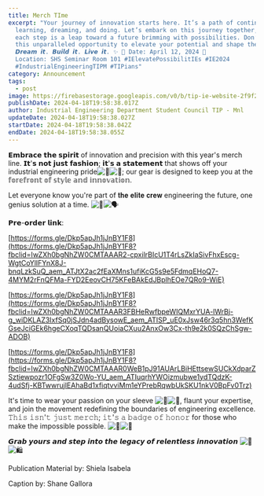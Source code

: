```yaml
---
title: Merch TIme
excerpt: "Your journey of innovation starts here. It’s a path of continuous
  learning, dreaming, and doing. Let’s embark on this journey together, where
  each step is a leap toward a future brimming with possibilities. Don’t miss
  this unparalleled opportunity to elevate your potential and shape the future.
  𝘿𝙧𝙚𝙖𝙢 𝙞𝙩. 𝘽𝙪𝙞𝙡𝙙 𝙞𝙩. 𝙇𝙞𝙫𝙚 𝙞𝙩. ✨ 📅 Date: April 12, 2024 📍
  Location: SHS Seminar Room 101 #IElevatePossibilitIEs #IE2024
  #IndustrialEngineeringTIPM #TIPians"
category: Announcement
tags:
  - post
image: https://firebasestorage.googleapis.com/v0/b/tip-ie-website-2f9f2.appspot.com/o/Announcements%2FMerch%20Time.jpg?alt=media&token=3e4b05d3-e8ea-4db9-8470-84948edec46f
publishDate: 2024-04-18T19:58:38.017Z
author: Industrial Engineering Department Student Council TIP - Mnl
updateDate: 2024-04-18T19:58:38.027Z
startDate: 2024-04-18T19:58:38.042Z
endDate: 2024-04-18T19:58:38.055Z
---
```

<!--StartFragment-->

𝗘𝗺𝗯𝗿𝗮𝗰𝗲 𝘁𝗵𝗲 𝘀𝗽𝗶𝗿𝗶𝘁 of innovation and precision with this year's merch line. 𝗜𝘁'𝘀 𝗻𝗼𝘁 𝗷𝘂𝘀𝘁 𝗳𝗮𝘀𝗵𝗶𝗼𝗻; 𝗶𝘁'𝘀 𝗮 𝘀𝘁𝗮𝘁𝗲𝗺𝗲𝗻𝘁 that shows off your industrial engineering pride![🤘](https://static.xx.fbcdn.net/images/emoji.php/v9/t91/1.5/16/1f918.png)![🙌](https://static.xx.fbcdn.net/images/emoji.php/v9/t56/1.5/16/1f64c.png); our gear is designed to keep you at the 𝕗𝕠𝕣𝕖𝕗𝕣𝕠𝕟𝕥 𝕠𝕗 𝕤𝕥𝕪𝕝𝕖 𝕒𝕟𝕕 𝕚𝕟𝕟𝕠𝕧𝕒𝕥𝕚𝕠𝕟.

Let everyone know you're part of 𝐭𝐡𝐞 𝐞𝐥𝐢𝐭𝐞 [](<>)𝐜𝐫𝐞𝐰 engineering the future, one genius solution at a time. ![🧠](https://static.xx.fbcdn.net/images/emoji.php/v9/td5/1.5/16/1f9e0.png)![🗣](https://static.xx.fbcdn.net/images/emoji.php/v9/t54/1.5/16/1f5e3.png)

𝗣𝗿𝗲-𝗼𝗿𝗱𝗲𝗿 𝗹𝗶𝗻𝗸:

[https://forms.gle/Dkp5apJh1jJnBY1F8](https://forms.gle/Dkp5apJh1jJnBY1F8?fbclid=IwZXh0bgNhZW0CMTAAAR2-cpxilrBIcU1T4rLsZkIaSivFhxEscg-WgtCoYlIFYnX8J-bnqLzkSuQ_aem_ATJtX2ac2fEaXMns1ufiKcG5s9e5FdmqEHoQ7-4MYM2rFnQFMa-FYD2EeovCH75KFeBAkEdJBplhEOe7QRo9-WiE)

[https://forms.gle/Dkp5apJh1jJnBY1F8](https://forms.gle/Dkp5apJh1jJnBY1F8?fbclid=IwZXh0bgNhZW0CMTAAAR3FBHeRwfbpeWIQMxrYUA-lWrBj-g_wiDKLAZ3IxfSq0jSJdn4adBysowE_aem_ATISP_uE0xJsw46r3q5hn3WefKGseJciGEk6hgeCXoqTQDsanQUoiaCXuu2AnxOw3Cx-th9e2k0SQzChSgw-ADOB)

[https://forms.gle/Dkp5apJh1jJnBY1F8](https://forms.gle/Dkp5apJh1jJnBY1F8?fbclid=IwZXh0bgNhZW0CMTAAAR0WeB1pJ91AUArLBiHEttsewSUCkXdparZSztiewpozr1OFgSw3Z0Wo-YU_aem_ATIuqrhYWOizmubwe1ydTQdzK-4udSfj-KBTwwrujlEAhaBd1xfiqtvviMm1eYPrebRqwbUkSKU1nkV0BpFv0Trz)

It's time to wear your passion on your sleeve ![👚](https://static.xx.fbcdn.net/images/emoji.php/v9/t71/1.5/16/1f45a.png)![👕](https://static.xx.fbcdn.net/images/emoji.php/v9/t45/1.5/16/1f455.png), flaunt your expertise, and join the movement redefining the boundaries of engineering excellence. 𝚃𝚑𝚒𝚜 𝚒𝚜𝚗'𝚝 𝚓𝚞𝚜𝚝 𝚖𝚎𝚛𝚌𝚑; 𝚒𝚝'𝚜 𝚊 𝚋𝚊𝚍𝚐𝚎 𝚘𝚏 𝚑𝚘𝚗𝚘𝚛 for those who make the impossible possible. ![👏](https://static.xx.fbcdn.net/images/emoji.php/v9/t57/1.5/16/1f44f.png)![👾](https://static.xx.fbcdn.net/images/emoji.php/v9/tb3/1.5/16/1f47e.png)

𝙂𝙧𝙖𝙗 𝙮𝙤𝙪𝙧𝙨 𝙖𝙣𝙙 𝙨𝙩𝙚𝙥 𝙞𝙣𝙩𝙤 𝙩𝙝𝙚 𝙡𝙚𝙜𝙖𝙘𝙮 𝙤𝙛 𝙧𝙚𝙡𝙚𝙣𝙩𝙡𝙚𝙨𝙨 𝙞𝙣𝙣𝙤𝙫𝙖𝙩𝙞𝙤𝙣 ![🛒](https://static.xx.fbcdn.net/images/emoji.php/v9/t75/1.5/16/1f6d2.png)![🛍](https://static.xx.fbcdn.net/images/emoji.php/v9/t8/1.5/16/1f6cd.png)

Publication Material by: Shiela Isabela

Caption by: Shane Gallora

<!--EndFragment-->